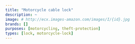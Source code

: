 ```yaml
---
title: "Motorcycle cable lock"
description: ~
image: # http://ecx.images-amazon.com/images/I/{id}.jpg
brands: []
purposes: [motorcycling, theft-protection]
types: [lock, motorcycle-lock]
---
```

